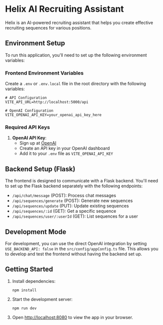
# Helix AI Recruiting Assistant

Helix is an AI-powered recruiting assistant that helps you create effective recruiting sequences for various positions.

## Environment Setup

To run this application, you'll need to set up the following environment variables:

### Frontend Environment Variables

Create a `.env` or `.env.local` file in the root directory with the following variables:

```
# API Configuration
VITE_API_URL=http://localhost:5000/api

# OpenAI Configuration
VITE_OPENAI_API_KEY=your_openai_api_key_here
```

### Required API Keys

1. **OpenAI API Key**: 
   - Sign up at [OpenAI](https://platform.openai.com/signup)
   - Create an API key in your OpenAI dashboard
   - Add it to your `.env` file as `VITE_OPENAI_API_KEY`

## Backend Setup (Flask)

The frontend is designed to communicate with a Flask backend. You'll need to set up the Flask backend separately with the following endpoints:

- `/api/chat/message` (POST): Process chat messages
- `/api/sequences/generate` (POST): Generate new sequences
- `/api/sequences/update` (PUT): Update existing sequences
- `/api/sequences/:id` (GET): Get a specific sequence
- `/api/sequences/user/:userId` (GET): List sequences for a user

## Development Mode

For development, you can use the direct OpenAI integration by setting `USE_BACKEND_API: false` in the `src/config/appConfig.ts` file. This allows you to develop and test the frontend without having the backend set up.

## Getting Started

1. Install dependencies:
   ```
   npm install
   ```

2. Start the development server:
   ```
   npm run dev
   ```

3. Open [http://localhost:8080](http://localhost:8080) to view the app in your browser.
